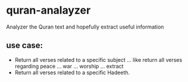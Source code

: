 # quran-analayzer
Analyzer the Quran text and hopefully extract useful information

use case:
---------
- Return all verses related to a specific subject ... like return all verses regarding peace ... war ... worship ... extract
- Return all verses related to a specific Hadeeth.
